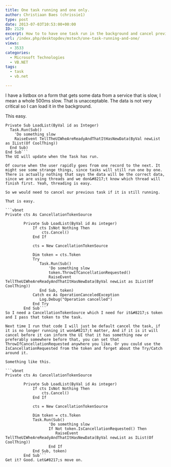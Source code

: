 ```yaml
---
title: One task running and one only.
author: Christiaan Baes (chrissie1)
type: post
date: 2013-07-03T10:53:00+00:00
ID: 2129
excerpt: How to to have one task run in the background and cancel previous tasks.
url: /index.php/desktopdev/mstech/one-task-running-and-one/
views:
  - 3533
categories:
  - Microsoft Technologies
  - VB.NET
tags:
  - task
  - vb.net

---
```

I have a listbox on a form that gets some data from a service that is slow, I mean a whole 500ms slow. That is unacceptable. The data is not very critical so I can load it in the background. 

This easy.

```vbnet
Private Sub LoadList(ByVal id as Integer)
  Task.Run(Sub() 
    'Do something slow
    RaiseEvent TellTheUIWheAreReadyAndThatItHasNewData(ByVal newList as IList(Of CoolThing))
  End Sub)
End Sub```
The UI will update when the Task has run.

Of course when the user rapidly goes from one record to the next. It might see some strange things, since tasks will still run one by one. There is actually nothing that says the data will be the correct data, since we are using threads and we don&#8217;t know which thread will finish first. Yeah, threading is easy. 

So we would need to cancel our previous task if it is still running.

That is easy.

```vbnet
Private cts As CancellationTokenSource

        Private Sub LoadList(ByVal id As integer)
            If cts IsNot Nothing Then
                cts.Cancel()
            End If

            cts = New CancellationTokenSource

            Dim token = cts.Token
            Try
               Task.Run(Sub()
                   'Do something slow
                   token.ThrowIfCancellationRequested()
                   RaiseEvent TellTheUIWheAreReadyAndThatItHasNewData(ByVal newList as IList(Of CoolThing))
               End Sub, token)
            Catch ex As OperationCanceledException
               Log.Debug("Operation cancelled")
            End Try
        End Sub```
So I need a CancellationTokenSource which I need for it&#8217;s token and I pass that token to the task. 

Next time I run that code I will just be default cancel the task, if it is no longer running it won&#8217;t matter, And if it is it will cancel before it can inform the UI that it has something new or preferably somewhere before that, you can set that ThrowIfCancellationRequested anywhere you like. Or you could use the IsCancellationRequested from the token and forget about the Try/Catch around it. 

Something like this.

```vbnet
Private cts As CancellationTokenSource

        Private Sub LoadList(ByVal id As integer)
            If cts IsNot Nothing Then
                cts.Cancel()
            End If

            cts = New CancellationTokenSource

            Dim token = cts.Token
            Task.Run(Sub()
                   'Do something slow
                   If Not token.IsCancellationRequested() Then
                      RaiseEvent TellTheUIWheAreReadyAndThatItHasNewData(ByVal newList as IList(Of CoolThing))
                   End If
            End Sub, token)
        End Sub```
Get it? Good. Let&#8217;s move on.